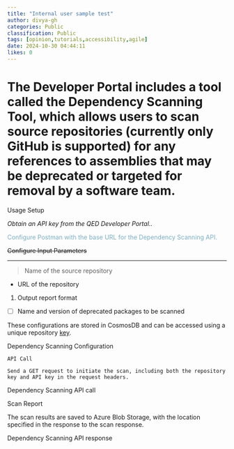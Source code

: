 ```yaml
---
title: "Internal user sample test"
author: divya-gh
categories: Public
classification: Public
tags: [opinion,tutorials,accessibility,agile]
date: 2024-10-30 04:44:11 
likes: 0
---
```


# The Developer Portal includes a tool called the Dependency Scanning Tool, which allows users to scan source repositories (currently only GitHub is supported) for any references to assemblies that may be deprecated or targeted for removal by a software team.

Usage
Setup

*Obtain an API key from the QED Developer Portal..*

<span style="color: #7cafc2">Configure Postman with the base URL for the Dependency Scanning API.</span>

~~Configure Input Parameters~~


***


> Name of the source repository

* URL of the repository

1. Output report format

* [ ] Name and version of deprecated packages to be scanned

These configurations are stored in CosmosDB and can be accessed using a unique repository [key](https://ambitious-pond-0f5283f00-test.eastasia.3.azurestaticapps.net/).

Dependency Scanning Configuration

`API Call`

```
Send a GET request to initiate the scan, including both the repository key and API key in the request headers.
```

Dependency Scanning API call

Scan Report

The scan results are saved to Azure Blob Storage, with the location specified in the response to the scan response.

Dependency Scanning API response